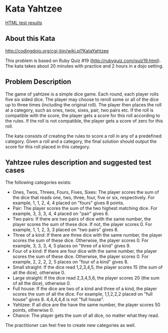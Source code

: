 # Kata Yahtzee

[HTML test results](http://htmlpreview.github.io/?http://github.com/pcreux/coding-dojo-ruby-yahtzee/blob/master/spec_results.html)

## About this Kata

http://codingdojo.org/cgi-bin/wiki.pl?KataYahtzee

This problem is based on Ruby Quiz #19
(http://rubyquiz.com/quiz19.html). The kata takes about 20 minutes with
practice and 2 hours in a dojo setting.

## Problem Description

The game of yahtzee is a simple dice game. Each round, each player rolls
five six sided dice. The player may choose to reroll some or all of the
dice up to three times (including the original roll). The player then
places the roll at a category, such as ones, twos, sixes, pair, two
pairs etc. If the roll is compatible with the score, the player gets a
score for this roll according to the rules. If the roll is not
compatible, the player gets a score of zero for this roll.

The kata consists of creating the rules to score a roll in any of a
predefined category. Given a roll and a category, the final solution
should output the score for this roll placed in this category.

## Yahtzee rules description and suggested test cases

The following categories exists:

* Ones, Twos, Threes, Fours, Fives, Sixes: The player scores the sum of
the dice that reads one, two, three, four, five or six, respectively.
For example, 1, 1, 2, 4, 4 placed on "fours" gives 8 points.
* Pair: The player scores the sum of the two highest matching dice. For
example, 3, 3, 3, 4, 4 placed on "pair" gives 8.
* Two pairs: If there are two pairs of dice with the same number, the
player scores the sum of these dice. If not, the player scores 0. For
example, 1, 1, 2, 3, 3 placed on "two pairs" gives 8.
* Three of a kind: If there are three dice with the same number, the
player scores the sum of these dice. Otherwise, the player scores 0. For
example, 3, 3, 3, 4, 5 places on "three of a kind" gives 9.
* Four of a kind: If there are four dice with the same number, the player
scores the sum of these dice. Otherwise, the player scores 0. For
example, 2, 2, 2, 2, 5 places on "four of a kind" gives 8.
* Small straight: If the dice read 1,2,3,4,5, the player scores 15 (the
sum of all the dice), otherwise 0.
* Large straight: If the dice read 2,3,4,5,6, the player scores 20 (the
sum of all the dice), otherwise 0.
* Full house: If the dice are two of a kind and three of a kind, the
player scores the sum of all the dice. For example, 1,1,2,2,2 placed on
"full house" gives 8. 4,4,4,4,4 is not "full house".
* Yahtzee: If all dice are the have the same number, the player scores 50
points, otherwise 0.
* Chance: The player gets the sum of all dice, no matter what they read.

The practitioner can feel free to create new categories as well.
